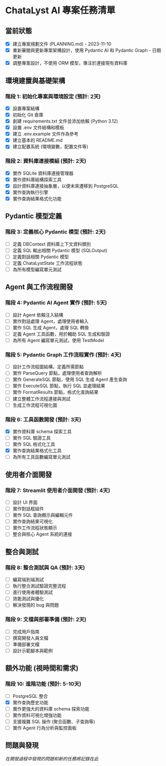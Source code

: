 # ChataLyst AI 專案任務清單

## 當前狀態
- [x] 建立專案規劃文件 (PLANNING.md) - 2023-11-10
- [x] 重新審閱與更新專案架構設計，使用 Pydantic AI 和 Pydantic Graph - 日期更新
- [x] 調整專案設計，不使用 ORM 模型，專注於連接現有資料庫

## 環境建置與基礎架構

### 階段 1: 初始化專案與環境設定 (預計: 2天)
- [x] 設置專案結構
- [x] 初始化 Git 倉庫
- [x] 創建 requirements.txt 文件並添加依賴 (Python 3.12)
- [x] 設置 .env 文件結構和模板
- [x] 建立 .env.example 文件作為參考
- [x] 建立基本的 README.md
- [x] 建立配置系統 (環境變數，配置文件等)

### 階段 2: 資料庫連接模組 (預計: 2天)
- [x] 實作 SQLite 資料庫連接管理器
- [x] 實作資料庫結構探索工具
- [x] 設計資料庫連接抽象層，以便未來遷移到 PostgreSQL
- [x] 實作查詢執行引擎
- [x] 實作查詢結果格式化功能

## Pydantic 模型定義

### 階段 3: 定義核心 Pydantic 模型 (預計: 2天)
- [ ] 定義 DBContext 資料庫上下文資料類別
- [ ] 定義 SQL 輸出相關 Pydantic 模型 (SQLOutput)
- [ ] 定義對話相關 Pydantic 模型
- [ ] 定義 ChataLystState 工作流程狀態
- [ ] 為所有模型編寫單元測試

## Agent 與工作流程開發

### 階段 4: Pydantic AI Agent 實作 (預計: 5天)
- [ ] 設計 Agent 依賴注入結構
- [ ] 實作對話處理 Agent，處理使用者輸入
- [ ] 實作 SQL 生成 Agent，處理 SQL 轉換
- [ ] 定義 Agent 工具函數，用於輔助 SQL 生成和驗證
- [ ] 為所有 Agent 編寫單元測試，使用 TestModel

### 階段 5: Pydantic Graph 工作流程實作 (預計: 4天)
- [ ] 設計工作流程圖結構，定義所需節點
- [ ] 實作 ParseQuery 節點，處理使用者查詢解析
- [ ] 實作 GenerateSQL 節點，使用 SQL 生成 Agent 產生查詢
- [ ] 實作 ExecuteSQL 節點，執行 SQL 並處理結果
- [ ] 實作 FormatResults 節點，格式化查詢結果
- [ ] 建立整體工作流程連接與測試
- [ ] 生成工作流程可視化圖

### 階段 6: 工具函數開發 (預計: 3天)
- [x] 實作資料庫 schema 探索工具
- [ ] 實作 SQL 驗證工具
- [ ] 實作 SQL 格式化工具
- [x] 實作查詢結果格式化工具
- [ ] 為所有工具函數編寫單元測試

## 使用者介面開發

### 階段 7: Streamlit 使用者介面開發 (預計: 4天)
- [ ] 設計 UI 界面
- [ ] 實作對話框組件
- [ ] 實作 SQL 查詢顯示與編輯元件
- [ ] 實作查詢結果可視化
- [ ] 實作工作流程狀態顯示
- [ ] 整合與核心 Agent 系統的連接

## 整合與測試

### 階段 8: 整合測試與 QA (預計: 3天)
- [ ] 編寫端到端測試
- [ ] 執行整合測試驗證完整流程
- [ ] 進行使用者體驗測試
- [ ] 效能測試與優化
- [ ] 解決發現的 bug 與問題

### 階段 9: 文檔與部署準備 (預計: 2天)
- [ ] 完成用戶指南
- [ ] 撰寫開發人員文檔
- [ ] 準備部署文檔
- [ ] 設計示範腳本與範例

## 額外功能 (視時間和需求)

### 階段 10: 進階功能 (預計: 5-10天)
- [ ] PostgreSQL 整合
- [x] 實作查詢歷史功能
- [ ] 實作更強大的資料庫 schema 探索功能
- [ ] 實作資料可視化增強功能
- [ ] 支援複雜 SQL 操作 (聚合函數、子查詢等)
- [ ] 實作 Agent 行為分析與監控面板

## 問題與發現
*在開發過程中發現的問題和新的任務將記錄在此* 